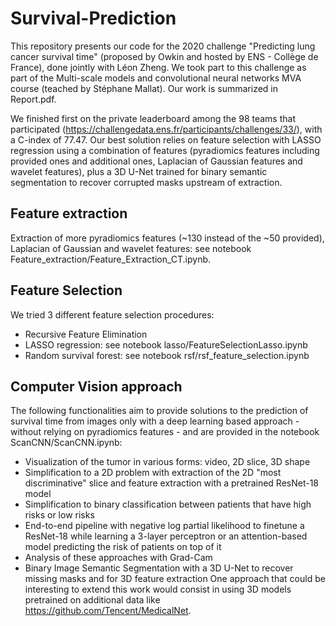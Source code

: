 # Survival-Prediction
This repository presents our code for the 2020 challenge "Predicting lung cancer survival time" (proposed by Owkin and hosted by ENS - Collège de France), done jointly with Léon Zheng. We took part to this challenge as part of the Multi-scale models and convolutional neural networks MVA course (teached by Stéphane Mallat). Our work is summarized in Report.pdf. 

We finished first on the private leaderboard among the 98 teams that participated (https://challengedata.ens.fr/participants/challenges/33/), with a C-index of 77.47. Our best solution relies on feature selection with LASSO regression using a combination of features (pyradiomics features including provided ones and additional ones, Laplacian of Gaussian features and wavelet features), plus a 3D U-Net trained for binary semantic segmentation to recover corrupted masks upstream of extraction.

## Feature extraction
Extraction of more pyradiomics features (~130 instead of the ~50 provided), Laplacian of Gaussian and wavelet features: see notebook Feature_extraction/Feature_Extraction_CT.ipynb.

## Feature Selection
We tried 3 different feature selection procedures:
- Recursive Feature Elimination
- LASSO regression: see notebook lasso/FeatureSelectionLasso.ipynb
- Random survival forest: see notebook rsf/rsf_feature_selection.ipynb

## Computer Vision approach
The following functionalities aim to provide solutions to the prediction of survival time from images only with a deep learning based approach - without relying on pyradiomics features - and are provided in the notebook ScanCNN/ScanCNN.ipynb:
- Visualization of the tumor in various forms: video, 2D slice, 3D shape
- Simplification to a 2D problem with extraction of the 2D "most discriminative" slice and feature extraction with a pretrained ResNet-18 model
- Simplification to binary classification between patients that have high risks or low risks
- End-to-end pipeline with negative log partial likelihood to finetune a ResNet-18 while learning a 3-layer perceptron or an attention-based model predicting the risk of patients on top of it
- Analysis of these approaches with Grad-Cam
- Binary Image Semantic Segmentation with a 3D U-Net to recover missing masks and for 3D feature extraction
One approach that could be interesting to extend this work would consist in using 3D models pretrained on additional data like https://github.com/Tencent/MedicalNet.


